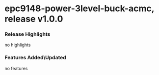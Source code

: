 # epc9148-power-3level-buck-acmc, release v1.0.0

### Release Highlights
no highlights


### Features Added\Updated
no features


